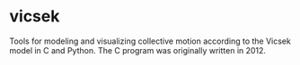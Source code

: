 # vicsek
Tools for modeling and visualizing collective motion according to the Vicsek model in C and Python. The C program was originally written in 2012.
